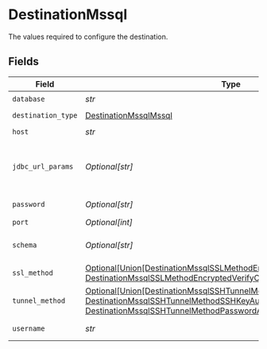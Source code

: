 # DestinationMssql

The values required to configure the destination.


## Fields

| Field                                                                                                                                                                                                                          | Type                                                                                                                                                                                                                           | Required                                                                                                                                                                                                                       | Description                                                                                                                                                                                                                    | Example                                                                                                                                                                                                                        |
| ------------------------------------------------------------------------------------------------------------------------------------------------------------------------------------------------------------------------------ | ------------------------------------------------------------------------------------------------------------------------------------------------------------------------------------------------------------------------------ | ------------------------------------------------------------------------------------------------------------------------------------------------------------------------------------------------------------------------------ | ------------------------------------------------------------------------------------------------------------------------------------------------------------------------------------------------------------------------------ | ------------------------------------------------------------------------------------------------------------------------------------------------------------------------------------------------------------------------------ |
| `database`                                                                                                                                                                                                                     | *str*                                                                                                                                                                                                                          | :heavy_check_mark:                                                                                                                                                                                                             | The name of the MSSQL database.                                                                                                                                                                                                |                                                                                                                                                                                                                                |
| `destination_type`                                                                                                                                                                                                             | [DestinationMssqlMssql](../../models/shared/destinationmssqlmssql.md)                                                                                                                                                          | :heavy_check_mark:                                                                                                                                                                                                             | N/A                                                                                                                                                                                                                            |                                                                                                                                                                                                                                |
| `host`                                                                                                                                                                                                                         | *str*                                                                                                                                                                                                                          | :heavy_check_mark:                                                                                                                                                                                                             | The host name of the MSSQL database.                                                                                                                                                                                           |                                                                                                                                                                                                                                |
| `jdbc_url_params`                                                                                                                                                                                                              | *Optional[str]*                                                                                                                                                                                                                | :heavy_minus_sign:                                                                                                                                                                                                             | Additional properties to pass to the JDBC URL string when connecting to the database formatted as 'key=value' pairs separated by the symbol '&'. (example: key1=value1&key2=value2&key3=value3).                               |                                                                                                                                                                                                                                |
| `password`                                                                                                                                                                                                                     | *Optional[str]*                                                                                                                                                                                                                | :heavy_minus_sign:                                                                                                                                                                                                             | The password associated with this username.                                                                                                                                                                                    |                                                                                                                                                                                                                                |
| `port`                                                                                                                                                                                                                         | *Optional[int]*                                                                                                                                                                                                                | :heavy_minus_sign:                                                                                                                                                                                                             | The port of the MSSQL database.                                                                                                                                                                                                | 1433                                                                                                                                                                                                                           |
| `schema`                                                                                                                                                                                                                       | *Optional[str]*                                                                                                                                                                                                                | :heavy_minus_sign:                                                                                                                                                                                                             | The default schema tables are written to if the source does not specify a namespace. The usual value for this field is "public".                                                                                               | public                                                                                                                                                                                                                         |
| `ssl_method`                                                                                                                                                                                                                   | [Optional[Union[DestinationMssqlSSLMethodEncryptedTrustServerCertificate, DestinationMssqlSSLMethodEncryptedVerifyCertificate]]](../../models/shared/destinationmssqlsslmethod.md)                                             | :heavy_minus_sign:                                                                                                                                                                                                             | The encryption method which is used to communicate with the database.                                                                                                                                                          |                                                                                                                                                                                                                                |
| `tunnel_method`                                                                                                                                                                                                                | [Optional[Union[DestinationMssqlSSHTunnelMethodNoTunnel, DestinationMssqlSSHTunnelMethodSSHKeyAuthentication, DestinationMssqlSSHTunnelMethodPasswordAuthentication]]](../../models/shared/destinationmssqlsshtunnelmethod.md) | :heavy_minus_sign:                                                                                                                                                                                                             | Whether to initiate an SSH tunnel before connecting to the database, and if so, which kind of authentication to use.                                                                                                           |                                                                                                                                                                                                                                |
| `username`                                                                                                                                                                                                                     | *str*                                                                                                                                                                                                                          | :heavy_check_mark:                                                                                                                                                                                                             | The username which is used to access the database.                                                                                                                                                                             |                                                                                                                                                                                                                                |